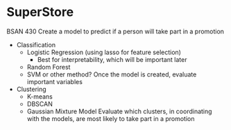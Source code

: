 # SuperStore
BSAN 430
Create a model to predict if a person will take part in a promotion
* Classification
  * Logistic Regression (using lasso for feature selection)
    * Best for interpretability, which will be important later
  * Random Forest
  * SVM or other method?
Once the model is created, evaluate important variables
* Clustering
  * K-means
  * DBSCAN
  * Gaussian Mixture Model
Evaluate which clusters, in coordinating with the models, are most likely to take part in a promotion
